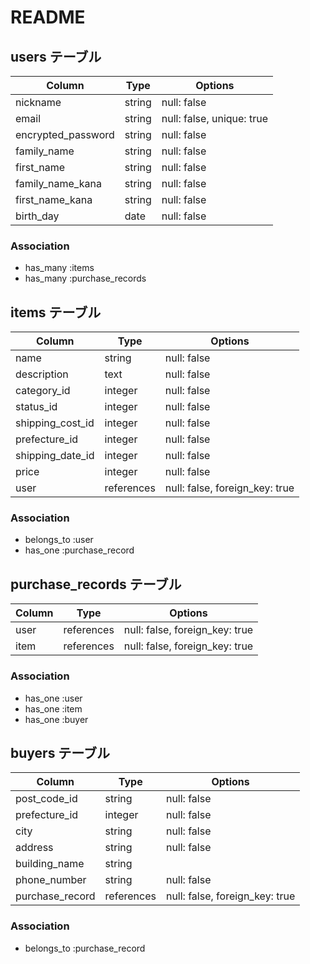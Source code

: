 # README

## users テーブル

| Column                | Type   | Options                   |
| --------------------- | ------ | ------------------------- |
| nickname              | string | null: false               |
| email                 | string | null: false, unique: true |
| encrypted_password    | string | null: false               |
| family_name           | string | null: false               |
| first_name            | string | null: false               |
| family_name_kana      | string | null: false               |
| first_name_kana       | string | null: false               |
| birth_day             | date   | null: false               |


### Association

- has_many :items
- has_many :purchase_records

## items テーブル

| Column              | Type       | Options                        |
| ------------------- | ---------- | ------------------------------ |
| name                | string     | null: false                    |
| description         | text       | null: false                    |
| category_id         | integer    | null: false                    |
| status_id           | integer    | null: false                    |
| shipping_cost_id    | integer    | null: false                    |
| prefecture_id       | integer    | null: false                    |
| shipping_date_id    | integer    | null: false                    |
| price               | integer    | null: false                    |
| user                | references | null: false, foreign_key: true |


### Association

- belongs_to :user
- has_one :purchase_record

## purchase_records テーブル

| Column     | Type       | Options                        |
| ---------- | ---------- | ------------------------------ |
| user       | references | null: false, foreign_key: true |
| item       | references | null: false, foreign_key: true |


### Association

- has_one :user
- has_one :item
- has_one :buyer

## buyers テーブル

| Column          | Type       | Options                        |
| --------------- | ---------- | ------------------------------ |
| post_code_id    | string     | null: false                    |
| prefecture_id   | integer    | null: false                    |
| city            | string     | null: false                    |
| address         | string     | null: false                    |
| building_name   | string     |                                |
| phone_number    | string     | null: false                    |
| purchase_record | references | null: false, foreign_key: true |


### Association

- belongs_to :purchase_record
